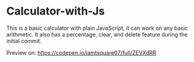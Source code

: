 # Calculator-with-Js
This is a basic calculator with plain JavaScript, it can work on any basic arithmetic. It also has a percentage, clear, and delete feature during the initial commit.

Preview on: https://codepen.io/iamtsquare07/full/ZEVXdRR
